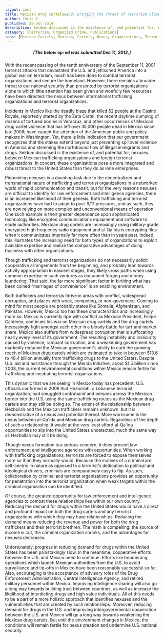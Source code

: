 ```yaml
---
layout: post
title: Mexican Drug Cartels&#58; Bringing the Threat of Terrorism Closer to Home
author: Chris C.
published: 28-Jul-2014
description: Seldom discussed is the existence of, and potential for, nexuses between Mexican trafficking organizations and foreign terrorist organizations. In concert, these organizations pose a more integrated and robust threat to the United States than they do as lone enterprises.
category: [Terrorism, Organized Crime, Publications]
tags: [Mexican Cartels, Mexican, Cartels, Nexus, Organizations, Terrorist, Mexico, Drug, Trafficking]
---
```


##### <center><strong>[The below op-ed was submitted Dec 11, 2012.]</strong></center> #####

With the recent passing of the tenth anniversary of the September 11, 2001 terrorist attacks that devastated the U.S. and jettisoned America into a global war on terrorism, much has been done to combat terrorist organizations and secure the homeland. However, there remains a broader threat to our national security than presented by terrorist organizations alone to which little attention has been given and woefully few resources have been directed: the nexus between international trafficking organizations and terrorist organizations.

Incidents in Mexico like the deadly blaze that killed 52 people at the Casino Royale, reportedly started by the Zeta Cartel, the recent daytime dumping of dozens of tortured bodies in Veracruz, and other occurrences of Mexican drug cartel violence that has left over 35,000 people dead in Mexico since late 2006; have caught the attention of the American public and policy makers in Washington. Yet, there is little indication that our government recognizes that the stakes extend beyond just preventing spillover violence in America and stemming the northbound flow of illegal immigrants and drugs. Seldom discussed is the existence of, and potential for, nexuses between Mexican trafficking organizations and foreign terrorist organizations. In concert, these organizations pose a more integrated and robust threat to the United States than they do as lone enterprises.

Pinpointing nexuses is a daunting task due to the decentralized and transnational nature of trafficking and terrorist organizations in a networked world of rapid communication and transit; but for the very reasons nexuses are difficult to identify for law enforcement and intelligence agencies, there is an increased likelihood of their genesis. Both trafficking and terrorist organizations have had to adapt to post-9/11 pressures, and as such, they are now relying on more complex and unconventional means of operation. One such example is their greater dependence upon sophisticated technology like encrypted communications equipment and software to elude authorities. Mexican drug cartels are increasingly using military-grade encrypted high frequency radio equipment and al-Qa'ida is encrypting files when it communicates internally far more often than in years past. Indeed, this illustrates the increasing need for both types of organizations to exploit available expertise and realize the comparative advantages of doing business with other organizations.

Though trafficking and terrorist organizations do not necessarily solicit cooperative arrangements from the beginning, and probably lean towards activity appropriation in nascent stages, they likely cross paths when using common expertise in such ventures as document forging and money laundering. That said, the far more significant factor in birthing what has been coined “marriages of convenience” is an enabling environment.

Both traffickers and terrorists thrive in areas with conflict, widespread corruption, and places with weak, competing, or non-governace. Coming to mind for most people are probably states like Somalia, Afghanistan, and Pakistan. However, Mexico too has these characteristics and increasingly more so. Mexico is currently ripe with conflict as Mexican President, Felipe Calderón, continues his war on Mexican drug cartels and the drug cartels increasingly fight amongst each other in a bloody battle for turf and market share. Mexico also suffers from widespread corruption that is suffocating nearly every level of its government. The resulting instability and insecurity caused by violence, rampant corruption, and a weakening government has markedly reduced the Mexican government's ability to curb the growing reach of Mexican drug cartels which are estimated to take in between $13.6 to 48.4 billion annually from trafficking drugs to the United States. Despite U.S. aid and assistance through the Merida Initiative, about $1.5 billion since 2008, the current environmental conditions within Mexico remain fertile for trafficking and incubating terrorist organizations.

This dynamic that we are seeing in Mexico today has precedent. U.S. officials confirmed in 2009 that Hezbollah, a Lebanese terrorist organization, had smuggled contraband and persons across the Mexican border into the U.S. using the same trafficking routes as the Mexican drug cartels and may still be doing so. The extent of the relationship between Hezbollah and the Mexican traffickers remains unknown, but it is demonstrative of a nexus and potential thereof. More worrisome is the nexus between al-Qa'ida and Mexican drug cartels. Regardless of the depth of such a relationship, it would at the very least afford al-Qa'ida opportunities to slip into the United States undetected, much the same way as Hezbollah may still be doing.

Though nexus formation is a serious concern, it does present law enforcement and intelligence agencies with opportunities. When working with trafficking organizations, terrorists are forced to expose themselves more so than they normally would. Because the motives of a criminal are self-centric in nature as opposed to a terrorist's dedication to political and ideological drivers, criminals are comparatively easy to flip. As such, collaboration by criminal and terrorist organizations provides an opportunity for penetration into the terrorist organization when weak targets within the criminal organization can be identified.

Of course, the greatest opportunity for law enforcement and intelligence agencies to combat these relationships lies within our own country. Reducing the demand for drugs within the United States would have a direct and profound impact on both the drug cartels and any terrorist organizations with which they may have relationships. Reducing the demand means reducing the revenue and power for both the drug traffickers and their terrorist brethren. The math is compelling: the source of income is cut, the criminal organization shrinks, and the advantages for nexuses decreases.

Unfortunately, progress in reducing demand for drugs within the United States has been painstakingly slow. In the meantime, cooperative efforts between the U.S. and Mexico need to continue. Efforts like boomerang operations which launch Mexican authorities from the U.S. to avoid surveillance and tip-offs in Mexico have been reasonably successful so far. Also, encouraging is the acceptance of advisory roles of the Drug Enforcement Administration, Central Intelligence Agency, and retired military personnel within Mexico. Improving intelligence sharing will also go a long way towards building trust between countries, as well as increase the likelihood of interdicting drugs and high value individuals. All of this needs to be a part of a more holistic approach that identifies nexuses and the vulnerabilities that are created by such relationships. Moreover, reducing demand for drugs in the U.S. and improving intergovernmental cooperation between the U.S. and Mexico will go a long way towards weakening the Mexican drug cartels. But until the environment changes in Mexico, the conditions will remain fertile for nexus creation and undermine U.S. national security.
